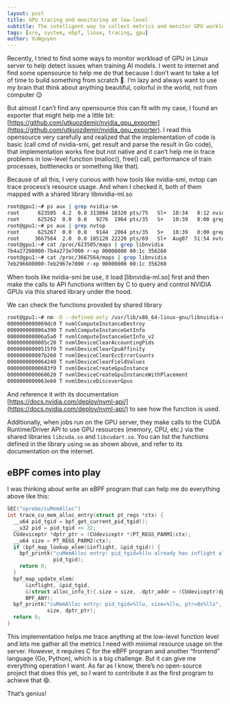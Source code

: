 ```yaml
---
layout: post
title: GPU tracing and monitoring at low-level
subtitle: The intelligent way to collect metrics and monitor GPU workloads if you’re an SRE.
tags: [sre, system, ebpf, linux, tracing, gpu]
author: VuNguyen
---
```


Recently, I tried to find some ways to monitor workload of GPU in Linux server to help detect issues when training AI models. I went to internet and find some opensource to help me do that because I don’t want to take a lot of time to build something from scratch 🙂. I’m lazy and always want to use my brain that think about anything beautiful, colorful in the world, not from computer 😌

But almost I can’t find any opensource this can fit with my case, I found an exporter that might help me a little bit: [https://github.com/utkuozdemir/nvidia_gpu_exporter](https://github.com/utkuozdemir/nvidia_gpu_exporter). I read this opensource very carefully and realized that the implementation of code is basic (call cmd of nvidia-smi, get result and parse the result in Go code), that implementation works fine but not native and it can’t help me in trace problems in low-level function (malloc(), free() call, performance of train processes, bottlenecks or something like that).

Because of all this, I very curious with how tools like nvidia-smi, nvtop can trace process’s resource usage. And when I checked it, both of them mapped with a shared library libnvidia-ml.so

```bash
root@gpu1:~# ps aux | grep nvidia-sm                                                            
root      623505  4.2  0.0 313864 18320 pts/75   Sl+  10:34   0:12 nvidia-smi pmon -s u                                                                                                          
root      625262  0.0  0.0   9276  1964 pts/35   S+   10:39   0:00 grep --color=auto nvidia-sm                                                                                                   
root@gpu1:~# ps aux | grep nvtop                                                                                                                                                                 
root      625267  0.0  0.0   9144  2064 pts/35   S+   10:39   0:00 grep --color=auto nvtop                                                                                                       
root     3667564  2.0  0.0 185120 22220 pts/69   Sl+  Aug07  51:54 nvtop
root@gpu1:~# cat /proc/623505/maps | grep libnvidia
7b4a27200000-7b4a273e7000 r-xp 00000000 00:1c 356260                     /usr/lib/x86_64-linux-gnu/libnvidia-ml.so.570.133.07 # here
root@gpu1:~# cat /proc/3667564/maps | grep libnvidia
7eb296600000-7eb2967e7000 r-xp 00000000 00:1c 356260                     /usr/lib/x86_64-linux-gnu/libnvidia-ml.so.570.133.07
```

When tools like nvidia-smi be use, it load [libnvidia-ml.so] first and then make the calls to API functions written by C to query and control NVIDIA GPUs via this shared library under the hood.

We can check the functions provided by shared library

```bash
root@gpu1:~# nm -D --defined-only /usr/lib/x86_64-linux-gnu/libnvidia-ml.so | head
0000000000069dc0 T nvmlComputeInstanceDestroy
000000000006a390 T nvmlComputeInstanceGetInfo
000000000006a5a0 T nvmlComputeInstanceGetInfo_v2
0000000000085c20 T nvmlDeviceClearAccountingPids
00000000000515f0 T nvmlDeviceClearCpuAffinity
000000000007b260 T nvmlDeviceClearEccErrorCounts
0000000000064240 T nvmlDeviceClearFieldValues
00000000000683f0 T nvmlDeviceCreateGpuInstance
0000000000068620 T nvmlDeviceCreateGpuInstanceWithPlacement
0000000000063e60 T nvmlDeviceDiscoverGpus
```

And reference it with its documentation [https://docs.nvidia.com/deploy/nvml-api/](https://docs.nvidia.com/deploy/nvml-api/) to see how the function is used.

Additionally, when jobs run on the GPU server, they make calls to the CUDA Runtime/Driver API to use GPU resources (memory, CPU, etc.) via the shared libraries `libcuda.so` and `libcudart.so`. You can list the functions defined in the library using `nm` as shown above, and refer to its documentation on the internet.

## eBPF comes into play

I was thinking about write an eBPF program that can help me do everything above like this:

```c
SEC("uprobe/cuMemAlloc")
int trace_cu_mem_alloc_entry(struct pt_regs *ctx) {
  __u64 pid_tgid = bpf_get_current_pid_tgid();
  __u32 pid = pid_tgid >> 32;
  CUdeviceptr *dptr_ptr = (CUdeviceptr *)PT_REGS_PARM1(ctx);
  __u64 size = PT_REGS_PARM2(ctx);
  if (bpf_map_lookup_elem(&inflight, &pid_tgid)) {
    bpf_printk("cuMemAlloc entry: pid_tgid=%llu already has inflight alloc",
               pid_tgid);
    return 0;
  }
  bpf_map_update_elem(
      &inflight, &pid_tgid,
      &(struct alloc_info_t){.size = size, .dptr_addr = (CUdeviceptr)dptr_ptr},
      BPF_ANY);
  bpf_printk("cuMemAlloc entry: pid_tgid=%llu, size=%llu, ptr=0x%llx", pid_tgid,
             size, dptr_ptr);
  return 0;
}
```

This implementation helps me trace anything at the low-level function level and lets me gather all the metrics I need with minimal resource usage on the server. However, it requires C for the eBPF program and another “frontend” language (Go, Python), which is a big challenge. But it can give me everything operation I want. As far as I know, there’s no open-source project that does this yet, so I want to contribute it as the first program to achieve that 😄.

That’s genius!
